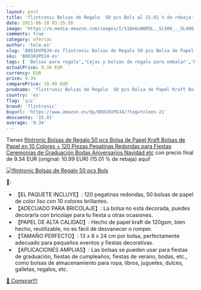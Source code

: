 ```yaml
---
layout: post
title: 'flintronic Bolsas de Regalo  50 pcs Bols al 15.01 % de rebaja'
date: 2021-06-10 03:25:50
image: 'https://m.media-amazon.com/images/I/51Qe6sW6M3L._SL500_._SL400_.jpg'
comments: true
category: ofertas
author: 'tole.es'
slug: 'B081KVPDJ4-es flintronic Bolsas de Regalo 50 pcs Bolsa de Papel Kraft...'
sku: 'B081KVPDJ4-es'
tags: [ 'Bolsas para regalo','Cajas y bolsas de regalo para embalar','Material de embalaje','Oficina y papelería','Sobres y suministros para el correo','flintronic','navidad', ]
actualPrice: 9.34 EUR
currency: EUR
price: 9.34
comparePrice: 10.99 EUR
prodname: 'flintronic Bolsas de Regalo  50 pcs Bolsa de Papel Kraft Bolsas de Papel en 10 Colores  + 120 Piezas Pegatinas Redondas   para Fiestas  Ceremonias de Graduación  Bodas  Aniversarios  Navidad etc'
country: 'es'
flag: '🇪🇸'
brand: 'flintronic'
buyurl: 'https://www.amazon.es/dp/B081KVPDJ4/?tag=tolees-21'
descuento: '15.01'
average: '9.34'
---
```


Tienes [flintronic Bolsas de Regalo  50 pcs Bolsa de Papel Kraft Bolsas de Papel en 10 Colores  + 120 Piezas Pegatinas Redondas   para Fiestas  Ceremonias de Graduación  Bodas  Aniversarios  Navidad etc](https://www.amazon.es/dp/B081KVPDJ4/?tag=tolees-21) con precio final de  9.34 EUR (original: 10.99 EUR) (15.01 %  de rebaja) aqui!

[![flintronic Bolsas de Regalo  50 pcs Bols](https://m.media-amazon.com/images/I/51Qe6sW6M3L._SL500_._SL400_.jpg)](https://www.amazon.es/dp/B081KVPDJ4/?tag=tolees-21)

🔎:

- 【EL PAQUETE INCLUYE】: 120 pegatinas redondas, 50 bolsas de papel de color liso con 10 colores brillantes.
- 【ADECUADO PARA BRICOLAJE】: La bolsa no está decorada, puedes decorarla con bricolaje para tu fiesta u otras ocasiones.
- 【PAPEL DE ALTA CALIDAD】: Hecho de papel kraft de 120gsm, bien hecho, reutilizable, no es fácil de desvanecer o romper.
- 【TAMAÑO PERFECTO】: 13 x 8 x 24 cm por bolsa, perfectamente adecuado para pequeños eventos y fiestas decorativas.
- 【APLICACIONES AMPLIAS】: Las bolsas se pueden usar para fiestas de graduación, fiestas de cumpleaños, fiestas de verano, bodas, etc., como bolsas de almacenamiento para ropa, libros, juguetes, dulces, galletas, regalos, etc.

[🛒 Comprar!!!](https://www.amazon.es/dp/B081KVPDJ4/?tag=tolees-21)
